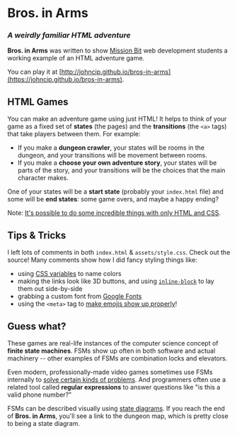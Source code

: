 # Bros. in Arms

### *A weirdly familiar HTML adventure*

**Bros. in Arms** was written to show [Mission Bit](https://missionbit.com) web development students a working example of an HTML adventure game.

You can play it at [http://johncip.github.io/bros-in-arms](https://johncip.github.io/bros-in-arms).

## HTML Games

You can make an adventure game using just HTML! It helps to think of your game as a fixed set of **states** (the pages) and the **transitions** (the `<a>` tags) that take players between them. For example:

* If you make a **dungeon crawler**, your states will be rooms in the dungeon, and your transitions will be movement between rooms.
* If you make a **choose your own adventure story**, your states will be parts of the story, and your transitions will be the choices that the main character makes.

One of your states will be a **start state** (probably your `index.html` file) and some will be **end states**: some game overs, and maybe a happy ending?

Note: [It's possible to do some incredible things with only HTML and CSS](https://codepen.io/jcoulterdesign/pen/NOMeEb).

## Tips & Tricks

I left lots of comments in both `index.html` & `assets/style.css`. Check out the source! Many comments show how I did fancy styling things like:

* using [CSS variables](https://developer.mozilla.org/en-US/docs/Web/CSS/Using_CSS_variables) to name colors
* making the links look like 3D buttons, and using [`inline-block`](http://dustwell.com/div-span-inline-block.html) to lay them out side-by-side
* grabbing a custom font from [Google Fonts](https://fonts.google.com/)
* using the `<meta>` tag to [make emojis show up properly](https://www.kirupa.com/html5/emoji.htm)!

## Guess what?

These games are real-life instances of the computer science concept of **finite state machines**. FSMs show up often in both software and actual machinery -- other examples of FSMs are combination locks and elevators. 

Even modern, professionally-made video games sometimes use FSMs internally to [solve certain kinds of problems](http://gameprogrammingpatterns.com/state.html#finite-state-machines-to-the-rescue). And programmers often use a related tool called **regular expressions** to answer questions like "is this a valid phone number?"

FSMs can be described visually using [state diagrams](https://en.wikipedia.org/wiki/State_diagram). If you reach the end of **Bros. in Arms**, you'll see a link to the dungeon map, which is pretty close to being a state diagram.
